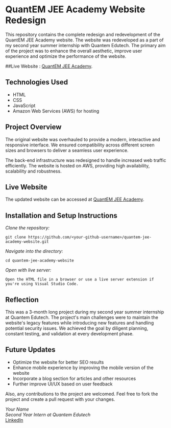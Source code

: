 # QuantEM JEE Academy Website Redesign

This repository contains the complete redesign and redevelopment of the QuantEM JEE Academy website. The website was redeveloped as a part of my second year summer internship with Quantem Edutech. The primary aim of the project was to enhance the overall aesthetic, improve user experience and optimize the performance of the website.

##Live Website : [QuantEM JEE Academy](https://quantemjeeacademy.com/).

## Technologies Used

- HTML
- CSS
- JavaScript
- Amazon Web Services (AWS) for hosting

## Project Overview

The original website was overhauled to provide a modern, interactive and responsive interface. We ensured compatibility across different screen sizes and browsers to deliver a seamless user experience.

The back-end infrastructure was redesigned to handle increased web traffic efficiently. The website is hosted on AWS, providing high availability, scalability and robustness.

## Live Website

The updated website can be accessed at [QuantEM JEE Academy](https://quantemjeeacademy.com/).

## Installation and Setup Instructions

*Clone the repository:*
```shell
git clone https://github.com/<your-github-username>/quantem-jee-academy-website.git
```
*Navigate into the directory:*
```shell
cd quantem-jee-academy-website
```
*Open with live server:*
```shell
Open the HTML file in a browser or use a live server extension if you're using Visual Studio Code.
```
## Reflection

This was a 3-month long project during my second year summer internship at Quantem Edutech. The project's main challenges were to maintain the website's legacy features while introducing new features and handling potential security issues. We achieved the goal by diligent planning, constant testing, and validation at every development phase.

## Future Updates

- Optimize the website for better SEO results
- Enhance mobile experience by improving the mobile version of the website
- Incorporate a blog section for articles and other resources
- Further improve UI/UX based on user feedback



Also, any contributions to the project are welcomed. Feel free to fork the project and create a pull request with your changes.

*Your Name*  
*Second Year Intern at Quantem Edutech*  
[LinkedIn](https://www.linkedin.com/in/your-linkedin-profile/)
